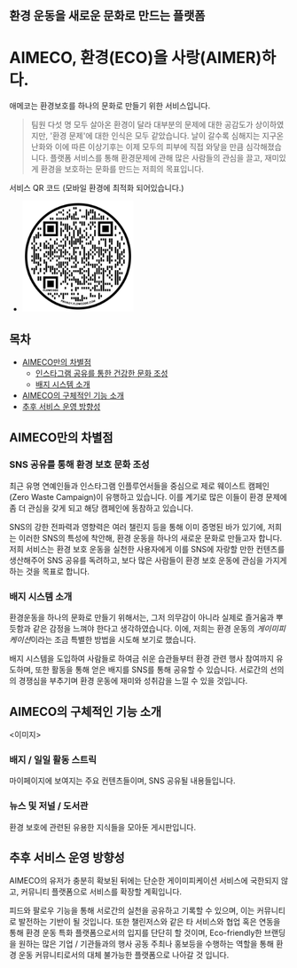## 환경 운동을 새로운 문화로 만드는 플랫폼

# AIMECO, 환경(ECO)을 사랑(AIMER)하다.

애메코는 환경보호를 하나의 문화로 만들기 위한 서비스입니다.

> 팀원 다섯 명 모두 살아온 환경이 달라 대부분의 문제에 대한 공감도가 상이하였지만, '환경 문제'에 대한 인식은 모두 같았습니다. 날이 갈수록 심해지는 지구온난화와 이에 따른 이상기후는 이제 모두의 피부에 직접 와닿을 만큼 심각해졌습니다. 플랫폼 서비스를 통해 환경문제에 관해 많은 사람들의 관심을 끌고, 재미있게 환경을 보호하는 문화를 만드는 저희의 목표입니다.

서비스 QR 코드 (모바일 환경에 최적화 되어있습니다.)

- <img src="https://raw.githubusercontent.com/woog2roid/devel5pers-connecthon/main/docs/QRcode.png" alt="QR코드" style="width: 200px;"/>

## 목차

- [AIMECO만의 차별점](#AIMECO만의-차별점)
  - [인스타그램 공유를 통한 건강한 문화 조성](#인스타그램-공유를-통한-건강한-문화-조성)
  - [배지 시스템 소개](#배지-시스템-소개)
- [AIMECO의 구체적인 기능 소개](#AIMECO의-구체적인-기능-소개)
- [추후 서비스 운영 방향성](#추후-서비스-운영-방향성)

## AIMECO만의 차별점

### SNS 공유를 통해 환경 보호 문화 조성

최근 유명 연예인들과 인스타그램 인플루언서들을 중심으로 제로 웨이스트 캠페인(Zero Waste Campaign)이 유행하고 있습니다. 이를 계기로 많은 이들이 환경 문제에 좀 더 관심을 갖게 되고 해당 캠페인에 동참하고 있습니다.

SNS의 강한 전파력과 영향력은 여러 챌린지 등을 통해 이미 증명된 바가 있기에, 저희는 이러한 SNS의 특성에 착안해, 환경 운동을 하나의 새로운 문화로 만들고자 합니다. 저희 서비스는 환경 보호 운동을 실천한 사용자에게 이를 SNS에 자랑할 만한 컨텐츠를 생산해주어 SNS 공유를 독려하고, 보다 많은 사람들이 환경 보호 운동에 관심을 가지게 하는 것을 목표로 합니다.

### 배지 시스템 소개

환경운동을 하나의 문화로 만들기 위해서는, 그저 의무감이 아니라 실제로 즐거움과 뿌듯함과 같은 감정을 느껴야 한다고 생각하였습니다. 이에, 저희는 환경 운동의 *게이미피케이션*이라는 조금 특별한 방법을 시도해 보기로 했습니다.

배지 시스템을 도입하여 사람들로 하여금 쉬운 습관들부터 환경 관련 행사 참여까지 유도하며, 또한 활동을 통해 얻은 배지를 SNS를 통해 공유할 수 있습니다. 서로간의 선의의 경쟁심을 부추기며 환경 운동에 재미와 성취감을 느낄 수 있을 것입니다.

## AIMECO의 구체적인 기능 소개

<이미지>

### 배지 / 일일 활동 스트릭
마이페이지에 보여지는 주요 컨텐츠들이며, SNS 공유될 내용들입니다. 
### 뉴스 및 저널 / 도서관
환경 보호에 관련된 유용한 지식들을 모아둔 게시판입니다.

## 추후 서비스 운영 방향성

AIMECO의 유저가 충분히 확보된 뒤에는 단순한 게이미피케이션 서비스에 국한되지 않고, 커뮤니티 플랫폼으로 서비스를 확장할 계획입니다. 

피드와 팔로우 기능을 통해 서로간의 실천을 공유하고 기록할 수 있으며, 이는 커뮤니티로 발전하는 기반이 될 것입니다.
또한 챌린저스와 같은 타 서비스와 협업 혹은 연동을 통해 환경 운동 특화 플랫폼으로서의 입지를 단단히 할 것이며,
Eco-friendly한 브랜딩을 원하는 많은 기업 / 기관들과의 행사 공동 주최나 홍보등을 수행하는 역할을 통해 환경 운동 커뮤니티로서의 대체 불가능한 플랫폼으로 나아갈 것 입니다.
